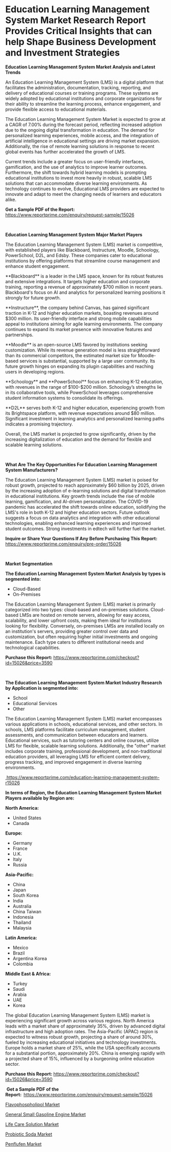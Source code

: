 <p><h1>Education Learning Management System Market Research Report Provides Critical Insights that can help Shape Business Development and Investment Strategies</h1></p><p><strong>Education Learning Management System Market Analysis and Latest Trends</strong></p>
<p><p>An Education Learning Management System (LMS) is a digital platform that facilitates the administration, documentation, tracking, reporting, and delivery of educational courses or training programs. These systems are widely adopted by educational institutions and corporate organizations for their ability to streamline the learning process, enhance engagement, and provide flexible access to educational materials. </p><p>The Education Learning Management System Market is expected to grow at a CAGR of 7.00% during the forecast period, reflecting increased adoption due to the ongoing digital transformation in education. The demand for personalized learning experiences, mobile access, and the integration of artificial intelligence in educational settings are driving market expansion. Additionally, the rise of remote learning solutions in response to recent global events has further accelerated the growth of LMS. </p><p>Current trends include a greater focus on user-friendly interfaces, gamification, and the use of analytics to improve learner outcomes. Furthermore, the shift towards hybrid learning models is prompting educational institutions to invest more heavily in robust, scalable LMS solutions that can accommodate diverse learning environments. As technology continues to evolve, Educational LMS providers are expected to innovate and adapt to meet the changing needs of learners and educators alike.</p></p>
<p><strong>Get a Sample PDF of the Report:&nbsp;</strong> <a href="https://www.reportprime.com/enquiry/request-sample/15026?utm_campaign=1720&utm_medium=2&utm_source=Github&utm_content=ia&utm_term=29112024&utm_id=education-learning-management-system">https://www.reportprime.com/enquiry/request-sample/15026</a></p>
<p>&nbsp;</p>
<p><strong>Education Learning Management System Major Market Players</strong></p>
<p><p>The Education Learning Management System (LMS) market is competitive, with established players like Blackboard, Instructure, Moodle, Schoology, PowerSchool, D2L, and Edsby. These companies cater to educational institutions by offering platforms that streamline course management and enhance student engagement.</p><p>**Blackboard** is a leader in the LMS space, known for its robust features and extensive integrations. It targets higher education and corporate training, reporting a revenue of approximately $700 million in recent years. Blackboard's focus on AI and analytics for personalized learning positions it strongly for future growth.</p><p>**Instructure**, the company behind Canvas, has gained significant traction in K-12 and higher education markets, boasting revenues around $300 million. Its user-friendly interface and strong mobile capabilities appeal to institutions aiming for agile learning environments. The company continues to expand its market presence with innovative features and partnerships.</p><p>**Moodle** is an open-source LMS favored by institutions seeking customization. While its revenue generation model is less straightforward than its commercial competitors, the estimated market size for Moodle-based services is substantial, supported by a large user community. Its future growth hinges on expanding its plugin capabilities and reaching users in developing regions.</p><p>**Schoology** and **PowerSchool** focus on enhancing K-12 education, with revenues in the range of $100-$200 million. Schoology’s strengths lie in its collaborative tools, while PowerSchool leverages comprehensive student information systems to consolidate its offerings.</p><p>**D2L** serves both K-12 and higher education, experiencing growth from its Brightspace platform, with revenue expectations around $80 million. Significant investment in learning analytics and personalized learning paths indicates a promising trajectory.</p><p>Overall, the LMS market is projected to grow significantly, driven by the increasing digitalization of education and the demand for flexible and scalable learning solutions.</p></p>
<p>&nbsp;</p>
<p><strong>What Are The Key Opportunities For Education Learning Management System Manufacturers?</strong></p>
<p><p>The Education Learning Management System (LMS) market is poised for robust growth, projected to reach approximately $60 billion by 2025, driven by the increasing adoption of e-learning solutions and digital transformation in educational institutions. Key growth trends include the rise of mobile learning, gamification, and AI-driven personalization. The COVID-19 pandemic has accelerated the shift towards online education, solidifying the LMS's role in both K-12 and higher education sectors. Future outlook suggests a focus on data analytics and integration with other educational technologies, enabling enhanced learning experiences and improved student outcomes. Strong investments in edtech will further fuel the market.</p></p>
<p><strong>Inquire or Share Your Questions If Any Before Purchasing This Report:</strong> <a href="https://www.reportprime.com/enquiry/pre-order/15026?utm_campaign=1720&utm_medium=2&utm_source=Github&utm_content=ia&utm_term=29112024&utm_id=education-learning-management-system">https://www.reportprime.com/enquiry/pre-order/15026</a></p>
<p>&nbsp;</p>
<p><strong>Market Segmentation</strong></p>
<p><strong>The Education Learning Management System Market Analysis by types is segmented into:</strong></p>
<p><ul><li>Cloud-Based</li><li>On-Premises</li></ul></p>
<p><p>The Education Learning Management System (LMS) market is primarily categorized into two types: cloud-based and on-premises solutions. Cloud-based LMSs are hosted on remote servers, allowing for easy access, scalability, and lower upfront costs, making them ideal for institutions looking for flexibility. Conversely, on-premises LMSs are installed locally on an institution's servers, providing greater control over data and customization, but often requiring higher initial investments and ongoing maintenance. Each type caters to different institutional needs and technological capabilities.</p></p>
<p><strong>Purchase this Report:&nbsp;</strong><a href="https://www.reportprime.com/checkout?id=15026&price=3590&utm_campaign=1720&utm_medium=2&utm_source=Github&utm_content=ia&utm_term=29112024&utm_id=education-learning-management-system">https://www.reportprime.com/checkout?id=15026&price=3590</a></p>
<p>&nbsp;</p>
<p><strong>The Education Learning Management System Market Industry Research by Application is segmented into:</strong></p>
<p><ul><li>School</li><li>Educational Services</li><li>Other</li></ul></p>
<p><p>The Education Learning Management System (LMS) market encompasses various applications in schools, educational services, and other sectors. In schools, LMS platforms facilitate curriculum management, student assessments, and communication between educators and learners. Educational services, such as tutoring centers and online courses, utilize LMS for flexible, scalable learning solutions. Additionally, the "other" market includes corporate training, professional development, and non-traditional education providers, all leveraging LMS for efficient content delivery, progress tracking, and improved engagement in diverse learning environments.</p></p>
<p><a href="https://www.reportprime.com/education-learning-management-system-r15026?utm_campaign=1720&utm_medium=2&utm_source=Github&utm_content=ia&utm_term=29112024&utm_id=education-learning-management-system">&nbsp;https://www.reportprime.com/education-learning-management-system-r15026</a></p>
<p><strong>In terms of Region, the Education Learning Management System Market Players available by Region are:</strong></p>
<p>
    <p> <strong> North America: </strong>
        <ul>
            <li>United States</li>
            <li>Canada</li>
        </ul>
        </p> 
    <p> <strong> Europe: </strong>
        <ul>
            <li>Germany</li>
            <li>France</li>
            <li>U.K.</li>
            <li>Italy</li>
            <li>Russia</li>
        </ul>
        </p> 
    <p> <strong> Asia-Pacific: </strong>
        <ul>
            <li>China</li>
            <li>Japan</li>
            <li>South Korea</li>
            <li>India</li>
            <li>Australia</li>
            <li>China Taiwan</li>
            <li>Indonesia</li>
            <li>Thailand</li>
            <li>Malaysia</li>
        </ul>
        </p> 
    <p> <strong> Latin America: </strong>
        <ul>
            <li>Mexico</li>
            <li>Brazil</li>
            <li>Argentina Korea</li>
            <li>Colombia</li>
        </ul>
        </p> 
    <p> <strong> Middle East & Africa: </strong>
        <ul>
            <li>Turkey</li>
            <li>Saudi</li>
            <li>Arabia</li>
            <li>UAE</li>
            <li>Korea</li>
        </ul>
    </p>
    </p>
<p><p>The global Education Learning Management System (LMS) market is experiencing significant growth across various regions. North America leads with a market share of approximately 35%, driven by advanced digital infrastructure and high adoption rates. The Asia-Pacific (APAC) region is expected to witness robust growth, projecting a share of around 30%, fueled by increasing educational initiatives and technology investments. Europe holds a market share of 25%, while the USA specifically accounts for a substantial portion, approximately 20%. China is emerging rapidly with a projected share of 15%, influenced by a burgeoning online education sector.</p></p>
<p><strong>Purchase this Report: </strong><a href="https://www.reportprime.com/checkout?id=15026&price=3590&utm_campaign=1720&utm_medium=2&utm_source=Github&utm_content=ia&utm_term=29112024&utm_id=education-learning-management-system">https://www.reportprime.com/checkout?id=15026&price=3590</a></p>
<p>&nbsp;<strong>Get a Sample PDF of the Report:&nbsp;&nbsp;</strong><a href="https://www.reportprime.com/enquiry/request-sample/15026?utm_campaign=1720&utm_medium=2&utm_source=Github&utm_content=ia&utm_term=29112024&utm_id=education-learning-management-system">https://www.reportprime.com/enquiry/request-sample/15026</a></p>
<p><strong></strong></p>
<p><p><a href="https://www.linkedin.com/pulse/global-flavophospholipol-market-opportunities-forecast-period-fwt7e?utm_campaign=1720&utm_medium=2&utm_source=Github&utm_content=ia&utm_term=29112024&utm_id=education-learning-management-system">Flavophospholipol Market</a></p><p><a href="https://issuu.com/reportprime-2/docs/general-small-gasoline-engine-market-size-2030.ppt?utm_campaign=1720&utm_medium=2&utm_source=Github&utm_content=ia&utm_term=29112024&utm_id=education-learning-management-system">General Small Gasoline Engine Market</a></p><p><a href="https://issuu.com/reportprime-2/docs/life-care-solution-market-size-2030.pptx?utm_campaign=1720&utm_medium=2&utm_source=Github&utm_content=ia&utm_term=29112024&utm_id=education-learning-management-system">Life Care Solution Market</a></p><p><a href="https://www.linkedin.com/pulse/global-probiotic-soda-market-comprehensive-analysis-size-share-hvfcf?utm_campaign=1720&utm_medium=2&utm_source=Github&utm_content=ia&utm_term=29112024&utm_id=education-learning-management-system">Probiotic Soda Market</a></p><p><a href="https://www.linkedin.com/pulse/exploring-penflufen-market-dynamics-global-trends-future-nykve?utm_campaign=1720&utm_medium=2&utm_source=Github&utm_content=ia&utm_term=29112024&utm_id=education-learning-management-system">Penflufen Market</a></p></p>